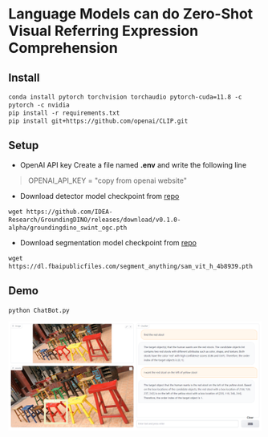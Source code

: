 # Language Models can do Zero-Shot Visual Referring Expression Comprehension

## Install
```
conda install pytorch torchvision torchaudio pytorch-cuda=11.8 -c pytorch -c nvidia
pip install -r requirements.txt
pip install git+https://github.com/openai/CLIP.git
```

## Setup 
- OpenAI API key
Create a file named **.env** and write the following line
> OPENAI_API_KEY = "copy from openai website"
- Download detector model checkpoint from [repo](https://github.com/IDEA-Research/GroundingDINO#luggage-checkpoints)
```
wget https://github.com/IDEA-Research/GroundingDINO/releases/download/v0.1.0-alpha/groundingdino_swint_ogc.pth
```
- Download segmentation model checkpoint from [repo](https://github.com/facebookresearch/segment-anything)
```
wget https://dl.fbaipublicfiles.com/segment_anything/sam_vit_h_4b8939.pth
```

## Demo
```
python ChatBot.py
```

![UI](assets/v1-stool.PNG)

